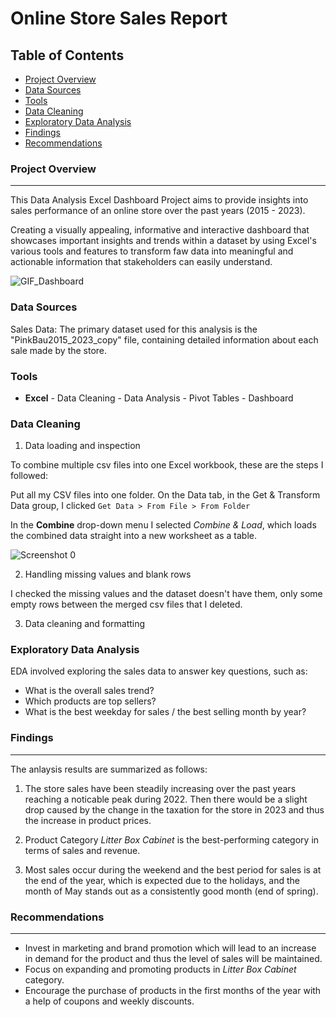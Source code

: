 # Online Store Sales Report

## Table of Contents

- [Project Overview](#project-overview)
- [Data Sources](#data-sources)
- [Tools](#tools)
- [Data Cleaning](#data-cleaning)
- [Exploratory Data Analysis](#exploratory-data-analysis)
- [Findings](#findings)
- [Recommendations](#recommendations)

### Project Overview
---

This Data Analysis Excel Dashboard Project aims to provide insights into sales performance of an online store over the past years (2015 - 2023). 

Creating a visually appealing, informative and interactive dashboard that showcases important insights and trends within a dataset by using Excel's various tools and features to transform faw data into meaningful and actionable information that stakeholders can easily understand.


![GIF_Dashboard](https://github.com/bospink/Excel_project/assets/126882792/ef6a9b84-c841-450a-8dba-802e31a8f237)


### Data Sources

Sales Data: The primary dataset used for this analysis is the "PinkBau2015_2023_copy" file, containing detailed information about each sale made by the store.

### Tools

- **Excel** - Data Cleaning - Data Analysis - Pivot Tables - Dashboard

### Data Cleaning

1. Data loading and inspection

To combine multiple csv files into one Excel workbook, these are the steps I followed:

Put all my CSV files into one folder. 
On the Data tab, in the Get & Transform Data group, I clicked `Get Data > From File > From Folder`

In the **Combine** drop-down menu I selected *Combine & Load*, which loads the combined data straight into a new worksheet as a table.

![Screenshot 0](https://github.com/bospink/Excel_project/assets/126882792/788cd954-29ac-4a23-8074-b4f2d3e2ce71)


2. Handling missing values and blank rows

I checked the missing values and the dataset doesn't have them, only some empty rows between the merged csv files that I deleted.

3. Data cleaning and formatting






### Exploratory Data Analysis

EDA involved exploring the sales data to answer key questions, such as:

- What is the overall sales trend?
- Which products are top sellers?
- What is the best weekday for sales / the best selling month by year?

### Findings
---
The anlaysis results are summarized as follows:

1. The store sales have been steadily increasing over the past years reaching a noticable peak during 2022. Then there would be a slight drop caused by the change in the taxation for the store in 2023 and thus the increase in product prices.

2. Product Category *Litter Box Cabinet* is the best-performing category in terms of sales and revenue.

3. Most sales occur during the weekend and the best period for sales is at the end of the year, which is expected due to the holidays, and the month of May stands out as a consistently good month (end of spring). 

### Recommendations
---
- Invest in marketing and brand promotion which will lead to an increase in demand for the product and thus the level of sales will be maintained.
- Focus on expanding and promoting products in *Litter Box Cabinet* category.
- Encourage the purchase of products in the first months of the year with a help of coupons and weekly discounts.
